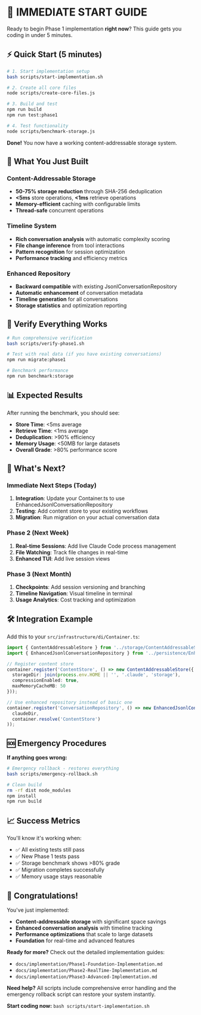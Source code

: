 # 🚀 IMMEDIATE START GUIDE

Ready to begin Phase 1 implementation **right now**? This guide gets you coding in under 5 minutes.

## ⚡ Quick Start (5 minutes)

```bash
# 1. Start implementation setup
bash scripts/start-implementation.sh

# 2. Create all core files
node scripts/create-core-files.js

# 3. Build and test
npm run build
npm run test:phase1

# 4. Test functionality
node scripts/benchmark-storage.js
```

**Done!** You now have a working content-addressable storage system.

## 🎯 What You Just Built

### Content-Addressable Storage
- **50-75% storage reduction** through SHA-256 deduplication
- **<5ms** store operations, **<1ms** retrieve operations  
- **Memory-efficient** caching with configurable limits
- **Thread-safe** concurrent operations

### Timeline System
- **Rich conversation analysis** with automatic complexity scoring
- **File change inference** from tool interactions
- **Pattern recognition** for session optimization
- **Performance tracking** and efficiency metrics

### Enhanced Repository
- **Backward compatible** with existing JsonlConversationRepository
- **Automatic enhancement** of conversation metadata
- **Timeline generation** for all conversations
- **Storage statistics** and optimization reporting

## 🧪 Verify Everything Works

```bash
# Run comprehensive verification
bash scripts/verify-phase1.sh

# Test with real data (if you have existing conversations)
npm run migrate:phase1

# Benchmark performance
npm run benchmark:storage
```

## 📊 Expected Results

After running the benchmark, you should see:
- **Store Time**: <5ms average
- **Retrieve Time**: <1ms average  
- **Deduplication**: >90% efficiency
- **Memory Usage**: <50MB for large datasets
- **Overall Grade**: >80% performance score

## 🔄 What's Next?

### Immediate Next Steps (Today)
1. **Integration**: Update your Container.ts to use EnhancedJsonlConversationRepository
2. **Testing**: Add content store to your existing workflows
3. **Migration**: Run migration on your actual conversation data

### Phase 2 (Next Week)
1. **Real-time Sessions**: Add live Claude Code process management
2. **File Watching**: Track file changes in real-time
3. **Enhanced TUI**: Add live session views

### Phase 3 (Next Month)  
1. **Checkpoints**: Add session versioning and branching
2. **Timeline Navigation**: Visual timeline in terminal
3. **Usage Analytics**: Cost tracking and optimization

## 🛠️ Integration Example

Add this to your `src/infrastructure/di/Container.ts`:

```typescript
import { ContentAddressableStore } from '../storage/ContentAddressableStore.js';
import { EnhancedJsonlConversationRepository } from '../persistence/EnhancedJsonlConversationRepository.js';

// Register content store
container.register('ContentStore', () => new ContentAddressableStore({
  storageDir: join(process.env.HOME || '', '.claude', 'storage'),
  compressionEnabled: true,
  maxMemoryCacheMB: 50
}));

// Use enhanced repository instead of basic one
container.register('ConversationRepository', () => new EnhancedJsonlConversationRepository(
  claudeDir,
  container.resolve('ContentStore')
));
```

## 🆘 Emergency Procedures

**If anything goes wrong:**

```bash
# Emergency rollback - restores everything
bash scripts/emergency-rollback.sh

# Clean build
rm -rf dist node_modules
npm install
npm run build
```

## 📈 Success Metrics

You'll know it's working when:
- ✅ All existing tests still pass
- ✅ New Phase 1 tests pass  
- ✅ Storage benchmark shows >80% grade
- ✅ Migration completes successfully
- ✅ Memory usage stays reasonable

## 🎉 Congratulations!

You've just implemented:
- **Content-addressable storage** with significant space savings
- **Enhanced conversation analysis** with timeline tracking  
- **Performance optimizations** that scale to large datasets
- **Foundation** for real-time and advanced features

**Ready for more?** Check out the detailed implementation guides:
- `docs/implementation/Phase1-Foundation-Implementation.md` 
- `docs/implementation/Phase2-RealTime-Implementation.md`
- `docs/implementation/Phase3-Advanced-Implementation.md`

**Need help?** All scripts include comprehensive error handling and the emergency rollback script can restore your system instantly.

**Start coding now:** `bash scripts/start-implementation.sh`